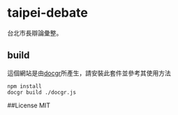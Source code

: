 taipei-debate
=============

台北市長辯論彙整。

## build
這個網站是由[docgr](https://github.com/Docgr/docgr)所產生，請安裝此套件並參考其使用方法

```
npm install
docgr build ./docgr.js
```
##License
MIT